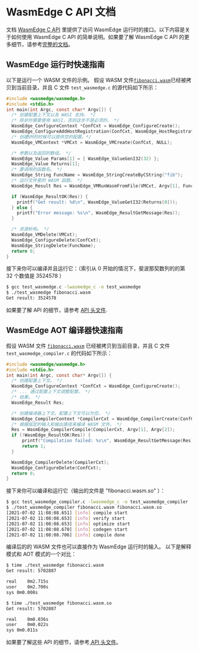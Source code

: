 # WasmEdge C API 文档

文档 [WasmEdge C API](../include/api/wasmedge/wasmedge.h) 里提供了访问 WasmEdge 运行时的接口。以下内容是关于如何使用 WasmEdge C API 的简单说明。如果要了解 WasmEdge C API 的更多细节，请参考[完整的文档](c_api.md)。

## WasmEdge 运行时快速指南

以下是运行一个 WASM 文件的示例。
假设 WASM 文件[`fibonacci.wasm`](../tools/wasmedge/examples/fibonacci.wasm)已经被拷贝到当前目录，并且 C 文件 `test_wasmedge.c` 的源代码如下所示：

```c
#include <wasmedge/wasmedge.h>
#include <stdio.h>
int main(int Argc, const char* Argv[]) {
  /* 创建配置上下文以及 WASI 支持。 */
  /* 除非你需要使用 WASI，否则这步不是必须的。 */
  WasmEdge_ConfigureContext *ConfCxt = WasmEdge_ConfigureCreate();
  WasmEdge_ConfigureAddHostRegistration(ConfCxt, WasmEdge_HostRegistration_Wasi);
  /* 创建VM的时候可以提供空的配置。*/
  WasmEdge_VMContext *VMCxt = WasmEdge_VMCreate(ConfCxt, NULL);

  /* 参数以及返回的数组。 */
  WasmEdge_Value Params[1] = { WasmEdge_ValueGenI32(32) };
  WasmEdge_Value Returns[1];
  /* 要调用的函数名。 */
  WasmEdge_String FuncName = WasmEdge_StringCreateByCString("fib");
  /* 运行文件里的 WASM 函数。 */
  WasmEdge_Result Res = WasmEdge_VMRunWasmFromFile(VMCxt, Argv[1], FuncName, Params, 1, Returns, 1);

  if (WasmEdge_ResultOK(Res)) {
    printf("Get result: %d\n", WasmEdge_ValueGetI32(Returns[0]));
  } else {
    printf("Error message: %s\n", WasmEdge_ResultGetMessage(Res));
  }

  /* 资源析构。 */
  WasmEdge_VMDelete(VMCxt);
  WasmEdge_ConfigureDelete(ConfCxt);
  WasmEdge_StringDelete(FuncName);
  return 0;
}
```

接下来你可以编译并且运行它：（索引从 0 开始的情况下，斐波那契数列的的第 32 个数值是 3524578 ）

```bash
$ gcc test_wasmedge.c -lwasmedge_c -o test_wasmedge
$ ./test_wasmedge fibonacci.wasm
Get result: 3524578
```

如果要了解 API 的细节，请参考 [API 头文件](../include/api/wasmedge/wasmedge.h).

## WasmEdge AOT 编译器快速指南

假设 WASM 文件 [`fibonacci.wasm`](../tools/wasmedge/examples/fibonacci.wasm) 已经被拷贝到当前目录，并且 C 文件 `test_wasmedge_compiler.c` 的代码如下所示：

```c
#include <wasmedge/wasmedge.h>
#include <stdio.h>
int main(int Argc, const char* Argv[]) {
  /* 创建配置上下文。 */
  WasmEdge_ConfigureContext *ConfCxt = WasmEdge_ConfigureCreate();
  /* ... 通过配置上下文调整配置。 */
  /* 结果。 */
  WasmEdge_Result Res;

  /* 创建编译器上下文。配置上下文可以为空。 */
  WasmEdge_CompilerContext *CompilerCxt = WasmEdge_CompilerCreate(ConfCxt);
  /* 根据指定的输入和输出路径来编译 WASM 文件。 */
  Res = WasmEdge_CompilerCompile(CompilerCxt, Argv[1], Argv[2]);
  if (!WasmEdge_ResultOK(Res)) {
      printf("Compilation failed: %s\n", WasmEdge_ResultGetMessage(Res));
      return 1;
  }

  WasmEdge_CompilerDelete(CompilerCxt);
  WasmEdge_ConfigureDelete(ConfCxt);
  return 0;
}
```

接下来你可以编译和运行它（输出的文件是 "fibonacci.wasm.so" ）：

```bash
$ gcc test_wasmedge_compiler.c -lwasmedge_c -o test_wasmedge_compiler
$ ./test_wasmedge_compiler fibonacci.wasm fibonacci.wasm.so
[2021-07-02 11:08:08.651] [info] compile start
[2021-07-02 11:08:08.653] [info] verify start
[2021-07-02 11:08:08.653] [info] optimize start
[2021-07-02 11:08:08.670] [info] codegen start
[2021-07-02 11:08:08.706] [info] compile done
```

编译后的的 WASM 文件也可以直接作为 WasmEdge 运行时的输入。
以下是解释模式和 AOT 模式的一个对比：

```bash
$ time ./test_wasmedge fibonacci.wasm
Get result: 5702887

real	0m2.715s
user	0m2.700s
sys	0m0.008s

$ time ./test_wasmedge fibonacci.wasm.so
Get result: 5702887

real	0m0.036s
user	0m0.022s
sys	0m0.011s
```

如果要了解这些 API 的细节，请参考[ API 头文件](../include/api/wasmedge/wasmedge.h)。
